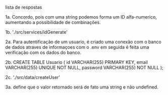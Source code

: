 lista de respostas

1a. Concordo, pois com uma string podemos forma um ID alfa-numerico, aumentando a possibilidade de combinações.

1b. './src/services/idGenerate'

2a. Para autentificação de um usuario, é criado uma conexão com o banco de dados atraves de informaçoes com o .env em seguida é feita uma verificação com os dados do banco.

2b. CREATE TABLE Usuario (
	id VARCHAR(255) PRIMARY KEY,
    email VARCHAR(255) UNIQUE NOT NULL,
    password VARCHAR(255) NOT NULL
);

2c. './src/data/createUser'

3a. define que o valor retornado será de fato uma string e não undefined.


